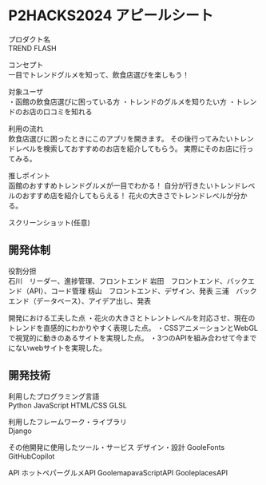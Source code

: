 # P2HACKS2024 アピールシート 

プロダクト名  
TREND FLASH

コンセプト  
一目でトレンドグルメを知って、飲食店選びを楽しもう！

対象ユーザ  
・函館の飲食店選びに困っている方
・トレンドのグルメを知りたい方
・トレンドのお店の口コミを知れる

利用の流れ  
飲食店選びに困ったときにこのアプリを開きます。
その後行ってみたいトレンドレベルを検索しておすすめのお店を紹介してもらう。
実際にそのお店に行ってみる。


推しポイント  
函館のおすすめトレンドグルメが一目でわかる！
自分が行きたいトレンドレベルのおすすめ店を紹介してもらえる！
花火の大きさでトレンドレベルが分かる。
  

スクリーンショット(任意)  


## 開発体制  

役割分担  
石川　リーダー、進捗管理、フロントエンド
岩田　フロントエンド、バックエンド（API）、コード管理
籾山　フロントエンド、デザイン、発表
三浦　バックエンド（データベース）、アイデア出し、発表

開発における工夫した点 
・花火の大きさとトレントレベルを対応させ、現在のトレンドを直感的にわかりやすく表現した点。
・CSSアニメーションとWebGLで視覚的に動きのあるサイトを実現した点。
・3つのAPIを組み合わせて今までにないwebサイトを実現した。

## 開発技術 

利用したプログラミング言語  
Python
JavaScript
HTML/CSS
GLSL

利用したフレームワーク・ライブラリ  
Django

その他開発に使用したツール・サービス
デザイン・設計
GooleFonts
GitHubCopilot

API
ホットペパーグルメAPI
GoolemapavaScriptAPI
GooleplacesAPI
